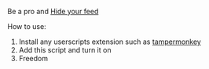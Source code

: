 Be a pro and [Hide your feed](https://x.com/janwilmake/status/1889291186281513309)

How to use: 
1. Install any userscripts extension such as [tampermonkey](https://www.tampermonkey.net)
2. Add this script and turn it on
3. Freedom 
